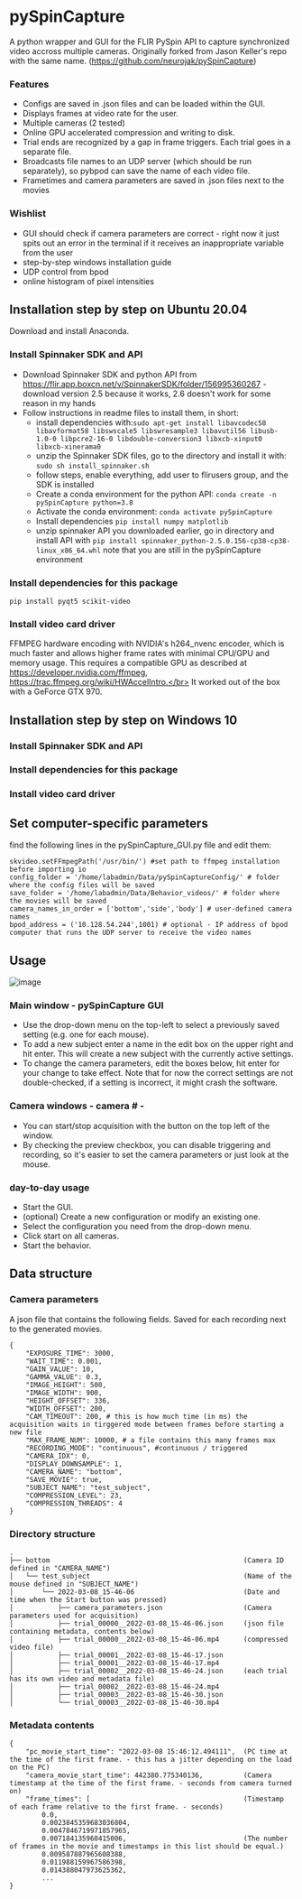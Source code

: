 # pySpinCapture
A python wrapper and GUI for the FLIR PySpin API to capture synchronized video accross multiple cameras. Originally forked from Jason Keller's repo with the same name. (https://github.com/neurojak/pySpinCapture)
### Features
- Configs are saved in .json files and can be loaded within the GUI.
- Displays frames at video rate for the user.
- Multiple cameras (2 tested)
- Online GPU accelerated compression and writing to disk.
- Trial ends are recognized by a gap in frame triggers. Each trial goes in a separate file.
- Broadcasts file names to an UDP server (which should be run separately), so pybpod can save the name of each video file.
- Frametimes and camera parameters are saved in .json files next to the movies
### Wishlist
- GUI should check if camera parameters are correct - right now it just spits out an error in the terminal if it receives an inappropriate variable from the user
- step-by-step windows installation guide
- UDP control from bpod
- online histogram of pixel intensities
## Installation step by step on Ubuntu 20.04
Download and install Anaconda.
### Install Spinnaker SDK and API
- Download Spinnaker SDK and python API from https://flir.app.boxcn.net/v/SpinnakerSDK/folder/156995360267 - download version 2.5 because it works, 2.6 doesn't work for some reason in my hands
- Follow instructions in readme files to install them, in short:
   - install dependencies with:```sudo apt-get install libavcodec58 libavformat58 libswscale5 libswresample3 libavutil56 libusb-1.0-0 libpcre2-16-0 libdouble-conversion3 libxcb-xinput0 libxcb-xinerama0```
   - unzip the Spinnaker SDK files, go to the directory and install it with: ```sudo sh install_spinnaker.sh```
   - follow steps, enable everything, add user to flirusers group, and the SDK is installed
   - Create a conda environment for the python API: ```conda create -n pySpinCapture python=3.8```
   - Activate the conda environment: ```conda activate pySpinCapture```
   - Install dependencies ```pip install numpy matplotlib```
   - unzip spinnaker API you downloaded earlier, go in directory and install API with ```pip install spinnaker_python-2.5.0.156-cp38-cp38-linux_x86_64.whl``` note that you are still in the pySpinCapture environment

### Install dependencies for this package
```
pip install pyqt5 scikit-video 
```
### Install video card driver
FFMPEG hardware encoding with NVIDIA's h264_nvenc encoder, which is much faster and allows higher frame rates with minimal CPU/GPU and memory usage. This requires a compatible GPU as described at https://developer.nvidia.com/ffmpeg, https://trac.ffmpeg.org/wiki/HWAccelIntro.</br>
It worked out of the box with a GeForce GTX 970.

## Installation step by step on Windows 10
### Install Spinnaker SDK and API
### Install dependencies for this package
### Install video card driver

## Set computer-specific parameters
find the following lines in the pySpinCapture_GUI.py file and edit them:
```
skvideo.setFFmpegPath('/usr/bin/') #set path to ffmpeg installation before importing io
config_folder = '/home/labadmin/Data/pySpinCaptureConfig/' # folder where the config files will be saved
save_folder = '/home/labadmin/Data/Behavior_videos/' # folder where the movies will be saved
camera_names_in_order = ['bottom','side','body'] # user-defined camera names 
bpod_address = ('10.128.54.244',1001) # optional - IP address of bpod computer that runs the UDP server to receive the video names
```
## Usage
![image](https://user-images.githubusercontent.com/6236396/157129502-b13277c7-5e2d-4819-8aee-ba1f5b26e76c.png)
### Main window - pySpinCapture GUI
- Use the drop-down menu on the top-left to select a previously saved setting (e.g. one for each mouse).
- To add a new subject enter a name in the edit box on the upper right and hit enter. This will create a new subject with the currently active settings.
- To change the camera parameters, edit the boxes below, hit enter for your change to take effect. Note that for now the correct settings are not double-checked, if a setting is incorrect, it might crash the software.

### Camera windows - camera # - ####
- You can start/stop acquisition with the button on the top left of the window.
- By checking the preview checkbox, you can disable triggering and recording, so it's easier to set the camera parameters or just look at the mouse.

### day-to-day usage
- Start the GUI.
- (optional) Create a new configuration or modify an existing one.
- Select the configuration you need from the drop-down menu.
- Click start on all cameras.
- Start the behavior.

## Data structure
### Camera parameters
A json file that contains the following fields. Saved for each recording next to the generated movies.
```
{
    "EXPOSURE_TIME": 3000,
    "WAIT_TIME": 0.001,
    "GAIN_VALUE": 10,
    "GAMMA_VALUE": 0.3,
    "IMAGE_HEIGHT": 500,
    "IMAGE_WIDTH": 900,
    "HEIGHT_OFFSET": 336,
    "WIDTH_OFFSET": 200,
    "CAM_TIMEOUT": 200, # this is how much time (in ms) the acquisition waits in tirggered mode between frames before starting a new file
    "MAX_FRAME_NUM": 10000, # a file contains this many frames max
    "RECORDING_MODE": "continuous", #continuous / triggered
    "CAMERA_IDX": 0,
    "DISPLAY_DOWNSAMPLE": 1,
    "CAMERA_NAME": "bottom",
    "SAVE_MOVIE": true,
    "SUBJECT_NAME": "test_subject",
    "COMPRESSION_LEVEL": 23,
    "COMPRESSION_THREADS": 4
}
```
### Directory structure
```
.
├── bottom                                                (Camera ID defined in "CAMERA_NAME")
│   └── test_subject                                      (Name of the mouse defined in "SUBJECT_NAME")
│       └── 2022-03-08_15-46-06                           (Date and time when the Start button was pressed)
│           ├── camera_parameters.json                    (Camera parameters used for acquisition)
│           ├── trial_00000__2022-03-08_15-46-06.json     (json file containing metadata, contents below)
│           ├── trial_00000__2022-03-08_15-46-06.mp4      (compressed video file)
│           ├── trial_00001__2022-03-08_15-46-17.json      
│           ├── trial_00001__2022-03-08_15-46-17.mp4
│           ├── trial_00002__2022-03-08_15-46-24.json     (each trial has its own video and metadata file)
│           ├── trial_00002__2022-03-08_15-46-24.mp4
│           ├── trial_00003__2022-03-08_15-46-30.json
│           └── trial_00003__2022-03-08_15-46-30.mp4

```

### Metadata contents
```
{
    "pc_movie_start_time": "2022-03-08 15:46:12.494111",  (PC time at the time of the first frame. - this has a jitter depending on the load on the PC)
    "camera_movie_start_time": 442380.775340136,          (Camera timestamp at the time of the first frame. - seconds from camera turned on)
    "frame_times": [                                      (Timestamp of each frame relative to the first frame. - seconds)
        0.0,
        0.0023845359683036804,
        0.0047846719971857965,
        0.007184135960415006,                             (The number of frames in the movie and timestamps in this list should be equal.)
        0.009587887965608388,
        0.011988159967586398,
        0.014388047973625362,
        ...
}
```
